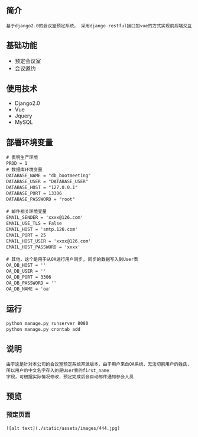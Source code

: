 ## 简介
    
    基于django2.0的会议室预定系统， 采用django restful接口加vue的方式实现前后端交互

## 基础功能

 + 预定会议室
 + 会议邀约
    
## 使用技术
 
 + Django2.0
 + Vue
 + Jquery
 + MySQL
    
## 部署环境变量
    # 表明生产环境
    PROD = 1
    # 数据库环境变量
    DATABASE_NAME = "db_bootmeeting"
    DATABASE_USER = "DATABASE_USER"
    DATABASE_HOST = "127.0.0.1"
    DATABASE_PORT = 13306
    DATABASE_PASSWORD = "root"
    
    # 邮件相关环境变量
    EMAIL_SENDER = 'xxxx@126.com'
    EMAIL_USE_TLS = False
    EMAIL_HOST = 'smtp.126.com'
    EMAIL_PORT = 25
    EMAIL_HOST_USER = 'xxxx@126.com'
    EMAIL_HOST_PASSWORD = 'xxxx'
    
    # 其他，这个是用于从OA进行用户同步, 同步的数据写入到User表
    OA_DB_HOST = ''
    OA_DB_USER = ''
    OA_DB_PORT = 3306
    OA_DB_PASSWORD = ''
    OA_DB_NAME = 'oa'
    
    
## 运行

    python manage.py runserver 8080
    python manage.py crontab add
    
    
## 说明

    由于这是针对本公司的会议室预定系统开源版本，由于用户来自OA系统，无法切割用户的姓氏，所以用户的中文名字存入的是User表的first_name
    字段，可根据实际情况修改，预定完成后会自动邮件通知参会人员
    
## 预览

### 预定页面

    ![alt text](./static/assets/images/444.jpg)

